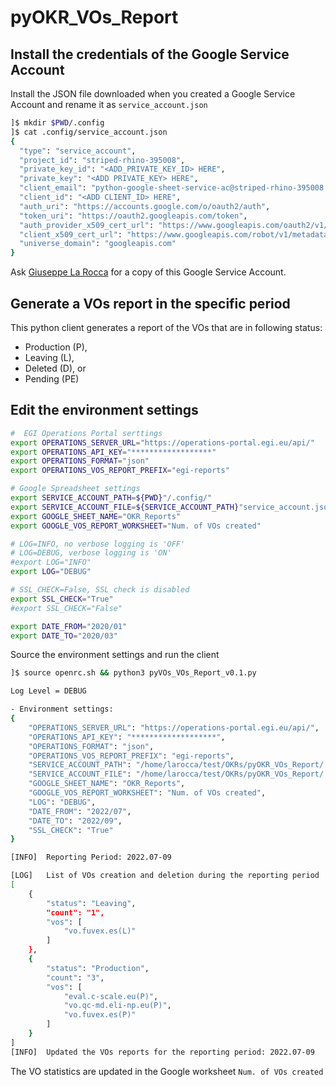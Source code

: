# pyOKR_VOs_Report

## Install the credentials of the Google Service Account

Install the JSON file downloaded when you created a Google Service Account and rename it as `service_account.json`

```bash
]$ mkdir $PWD/.config
]$ cat .config/service_account.json
{
  "type": "service_account",
  "project_id": "striped-rhino-395008",
  "private_key_id": "<ADD_PRIVATE_KEY_ID> HERE",
  "private_key": "<ADD PRIVATE_KEY> HERE",
  "client_email": "python-google-sheet-service-ac@striped-rhino-395008.iam.gserviceaccount.com",
  "client_id": "<ADD CLIENT_ID> HERE",
  "auth_uri": "https://accounts.google.com/o/oauth2/auth",
  "token_uri": "https://oauth2.googleapis.com/token",
  "auth_provider_x509_cert_url": "https://www.googleapis.com/oauth2/v1/certs",
  "client_x509_cert_url": "https://www.googleapis.com/robot/v1/metadata/x509/python-google-sheet-service-ac%40striped-rhino-395008.iam.gserviceaccount.com",
  "universe_domain": "googleapis.com"
}
```

Ask [Giuseppe La Rocca](mailto:giuseppe.larocca@egi.eu) for a copy of this Google Service Account.

## Generate a VOs report in the specific period

This python client generates a report of the VOs that are in following status:

* Production (P),
* Leaving (L),
* Deleted (D), or
* Pending (PE)

## Edit the environment settings

```bash
#  EGI Operations Portal serttings
export OPERATIONS_SERVER_URL="https://operations-portal.egi.eu/api/"
export OPERATIONS_API_KEY="******************"
export OPERATIONS_FORMAT="json"
export OPERATIONS_VOS_REPORT_PREFIX="egi-reports"

# Google Spreadsheet settings
export SERVICE_ACCOUNT_PATH=${PWD}"/.config/"
export SERVICE_ACCOUNT_FILE=${SERVICE_ACCOUNT_PATH}"service_account.json"
export GOOGLE_SHEET_NAME="OKR_Reports"
export GOOGLE_VOS_REPORT_WORKSHEET="Num. of VOs created"

# LOG=INFO, no verbose logging is 'OFF'
# LOG=DEBUG, verbose logging is 'ON'
#export LOG="INFO"
export LOG="DEBUG"

# SSL_CHECK=False, SSL check is disabled
export SSL_CHECK="True"
#export SSL_CHECK="False"

export DATE_FROM="2020/01"
export DATE_TO="2020/03"
```

Source the environment settings and run the client

```bash
]$ source openrc.sh && python3 pyVOs_VOs_Report_v0.1.py

Log Level = DEBUG

- Environment settings:
{
    "OPERATIONS_SERVER_URL": "https://operations-portal.egi.eu/api/",
    "OPERATIONS_API_KEY": "*******************",
    "OPERATIONS_FORMAT": "json",
    "OPERATIONS_VOS_REPORT_PREFIX": "egi-reports",
    "SERVICE_ACCOUNT_PATH": "/home/larocca/test/OKRs/pyOKR_VOs_Report/.config/",
    "SERVICE_ACCOUNT_FILE": "/home/larocca/test/OKRs/pyOKR_VOs_Report/.config/service_account.json",
    "GOOGLE_SHEET_NAME": "OKR_Reports",
    "GOOGLE_VOS_REPORT_WORKSHEET": "Num. of VOs created",
    "LOG": "DEBUG",
    "DATE_FROM": "2022/07",
    "DATE_TO": "2022/09",
    "SSL_CHECK": "True"
}

[INFO]  Reporting Period: 2022.07-09

[LOG]   List of VOs creation and deletion during the reporting period
[
    {
        "status": "Leaving",
        "count": "1",
        "vos": [
            "vo.fuvex.es(L)"
        ]
    },
    {
        "status": "Production",
        "count": "3",
        "vos": [
            "eval.c-scale.eu(P)",
            "vo.qc-md.eli-np.eu(P)",
            "vo.fuvex.es(P)"
        ]
    }
]
[INFO]  Updated the VOs reports for the reporting period: 2022.07-09
```

The VO statistics are updated in the Google worksheet `Num. of VOs created`
